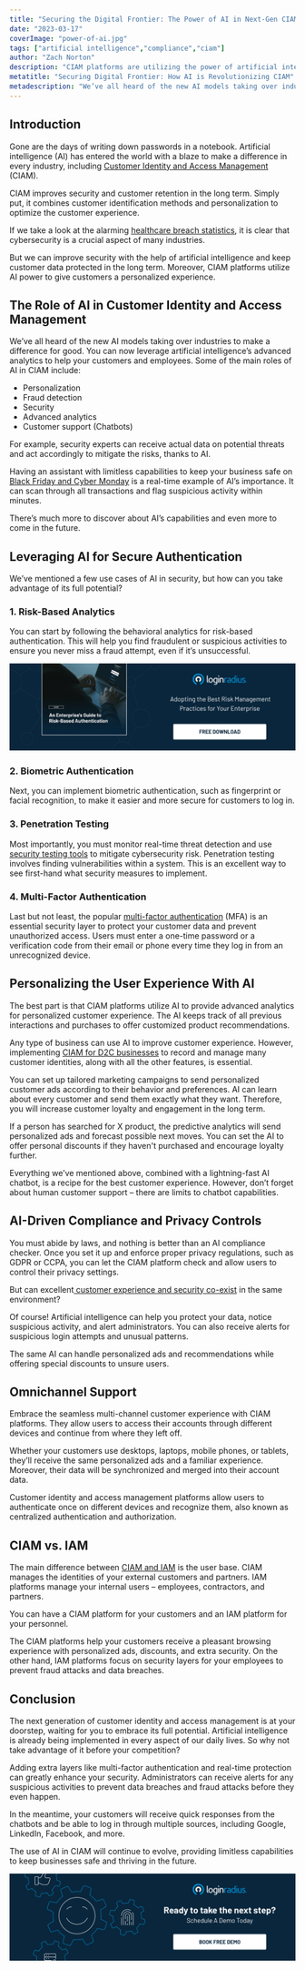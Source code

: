 ```yaml
---
title: "Securing the Digital Frontier: The Power of AI in Next-Gen CIAM"
date: "2023-03-17"
coverImage: "power-of-ai.jpg"
tags: ["artificial intelligence","compliance","ciam"] 
author: "Zach Norton"
description: "CIAM platforms are utilizing the power of artificial intelligence to give customers a personalized experience. This blog gives a walkthrough of some of the key roles of AI in CIAM, including personalization, security and advanced analytics."
metatitle: "Securing Digital Frontier: How AI is Revolutionizing CIAM"
metadescription: "We’ve all heard of the new AI models taking over industries. You can now leverage AI’s advanced analytics in CIAM to help your customers."
---
```


## Introduction

Gone are the days of writing down passwords in a notebook. Artificial intelligence (AI) has entered the world with a blaze to make a difference in every industry, including [Customer Identity and Access Management](https://www.loginradius.com/blog/identity/customer-identity-and-access-management/) (CIAM).

CIAM improves security and customer retention in the long term. Simply put, it combines customer identification methods and personalization to optimize the customer experience.

If we take a look at the alarming [healthcare breach statistics](https://resources.freeagentcrm.com/healthcare-data-breach-statistics/), it is clear that cybersecurity is a crucial aspect of many industries.

But we can improve security with the help of artificial intelligence and keep customer data protected in the long term. Moreover, CIAM platforms utilize AI power to give customers a personalized experience.

## The Role of AI in Customer Identity and Access Management

We’ve all heard of the new AI models taking over industries to make a difference for good. You can now leverage artificial intelligence’s advanced analytics to help your customers and employees. Some of the main roles of AI in CIAM include:

* Personalization
* Fraud detection
* Security
* Advanced analytics
* Customer support (Chatbots)

For example, security experts can receive actual data on potential threats and act accordingly to mitigate the risks, thanks to AI.

Having an assistant with limitless capabilities to keep your business safe on [Black Friday and Cyber Monday](https://www.loginradius.com/blog/identity/10-black-friday-cyber-monday-tips-for-businesses/) is a real-time example of AI’s importance. It can scan through all transactions and flag suspicious activity within minutes. 

There’s much more to discover about AI’s capabilities and even more to come in the future.

## Leveraging AI for Secure Authentication

We’ve mentioned a few use cases of AI in security, but how can you take advantage of its full potential? 

### 1. Risk-Based Analytics

You can start by following the behavioral analytics for risk-based authentication. This will help you find fraudulent or suspicious activities to ensure you never miss a fraud attempt, even if it’s unsuccessful.

[![GD-to-RBA](GD-to-RBA.png)](https://www.loginradius.com/resource/an-enterprises-guide-to-risk-based-authentication/)

### 2. Biometric Authentication

Next, you can implement biometric authentication, such as fingerprint or facial recognition, to make it easier and more secure for customers to log in.

### 3. Penetration Testing

Most importantly, you must monitor real-time threat detection and use [security testing tools](https://pentest-tools.com/alltools) to mitigate cybersecurity risk. Penetration testing involves finding vulnerabilities within a system. This is an excellent way to see first-hand what security measures to implement.

### 4. Multi-Factor Authentication

Last but not least, the popular [multi-factor authentication](https://www.loginradius.com/multi-factor-authentication/) (MFA) is an essential security layer to protect your customer data and prevent unauthorized access. Users must enter a one-time password or a verification code from their email or phone every time they log in from an unrecognized device.

## Personalizing the User Experience With AI

The best part is that CIAM platforms utilize AI to provide advanced analytics for personalized customer experience. The AI keeps track of all previous interactions and purchases to offer customized product recommendations.

Any type of business can use AI to improve customer experience. However, implementing [CIAM for D2C businesses](https://www.loginradius.com/blog/identity/d2c-brands-utilize-ciam-for-growth/) to record and manage many customer identities, along with all the other features, is essential.

You can set up tailored marketing campaigns to send personalized customer ads according to their behavior and preferences. AI can learn about every customer and send them exactly what they want. Therefore, you will increase customer loyalty and engagement in the long term.

If a person has searched for X product, the predictive analytics will send personalized ads and forecast possible next moves. You can set the AI to offer personal discounts if they haven't purchased and encourage loyalty further.

Everything we’ve mentioned above, combined with a lightning-fast AI chatbot, is a recipe for the best customer experience. However, don’t forget about human customer support – there are limits to chatbot capabilities.

## AI-Driven Compliance and Privacy Controls

You must abide by laws, and nothing is better than an AI compliance checker. Once you set it up and enforce proper privacy regulations, such as GDPR or CCPA, you can let the CIAM platform check and allow users to control their privacy settings.

But can excellent[ customer experience and security co-exist](https://www.loginradius.com/blog/identity/security-ux-can-coexist/) in the same environment?

Of course! Artificial intelligence can help you protect your data, notice suspicious activity, and alert administrators. You can also receive alerts for suspicious login attempts and unusual patterns.

The same AI can handle personalized ads and recommendations while offering special discounts to unsure users.

## Omnichannel Support

Embrace the seamless multi-channel customer experience with CIAM platforms. They allow users to access their accounts through different devices and continue from where they left off.

Whether your customers use desktops, laptops, mobile phones, or tablets, they’ll receive the same personalized ads and a familiar experience. Moreover, their data will be synchronized and merged into their account data.

Customer identity and access management platforms allow users to authenticate once on different devices and recognize them, also known as centralized authentication and authorization.

## CIAM vs. IAM

The main difference between [CIAM and IAM](https://www.loginradius.com/blog/identity/iam-vs-ciam/) is the user base. CIAM manages the identities of your external customers and partners. IAM platforms manage your internal users – employees, contractors, and partners. 

You can have a CIAM platform for your customers and an IAM platform for your personnel.

The CIAM platforms help your customers receive a pleasant browsing experience with personalized ads, discounts, and extra security. On the other hand, IAM platforms focus on security layers for your employees to prevent fraud attacks and data breaches.

## Conclusion

The next generation of customer identity and access management is at your doorstep, waiting for you to embrace its full potential. Artificial intelligence is already being implemented in every aspect of our daily lives. So why not take advantage of it before your competition?

Adding extra layers like multi-factor authentication and real-time protection can greatly enhance your security. Administrators can receive alerts for any suspicious activities to prevent data breaches and fraud attacks before they even happen.

In the meantime, your customers will receive quick responses from the chatbots and be able to log in through multiple sources, including Google, LinkedIn, Facebook, and more.

The use of AI in CIAM will continue to evolve, providing limitless capabilities to keep businesses safe and thriving in the future.

[![book-a-demo-Consultation](../../assets/book-a-demo-loginradius.png)](https://www.loginradius.com/book-a-demo/)